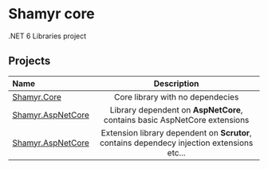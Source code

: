 # Shamyr core

.NET 6 Libraries project

## Projects

|Name | Description|
| :--- | :---:|
|[Shamyr.Core](src/Shamyr.Core)| Core library with no dependecies | 
|[Shamyr.AspNetCore](src/Shamyr.AspNetCore)| Library dependent on **AspNetCore**, contains basic AspNetCore extensions | 
|[Shamyr.AspNetCore](src/Shamyr.AspNetCore)| Extension library dependent on **Scrutor**, contains dependecy injection extensions etc...  | 
